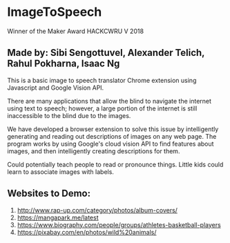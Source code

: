 # ImageToSpeech 
Winner of the Maker Award HACKCWRU V 2018
## Made by: Sibi Sengottuvel, Alexander Telich, Rahul Pokharna, Isaac Ng

This is a basic image to speech translator Chrome extension using Javascript and Google Vision API.

There are many applications that allow the blind to navigate the internet using text to speech; however, a large portion of the internet is still inaccessible to the blind due to the images.

We have developed a browser extension to solve this issue by intelligently generating and reading out descriptions of images on any web page. The program works by using Google's cloud vision API to find features about images, and then intelligently creating descriptions for them.

Could potentially teach people to read or pronounce things. Little kids could learn to associate images with labels.

## Websites to Demo:
1. http://www.rap-up.com/category/photos/album-covers/ 
2. https://mangapark.me/latest
3. https://www.biography.com/people/groups/athletes-basketball-players
4. https://pixabay.com/en/photos/wild%20animals/
